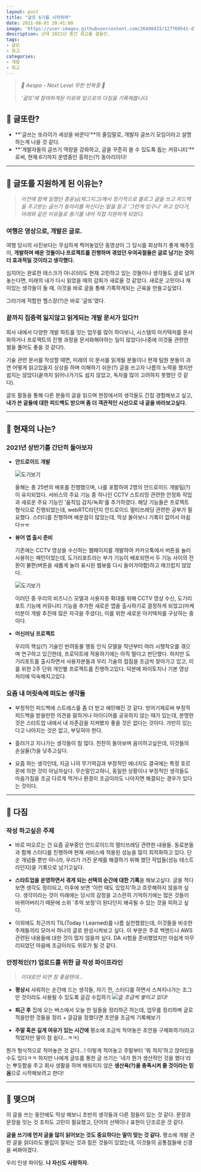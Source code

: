 ```yaml
---
layout: post
title: "글또 6기를 시작하며"
date: 2021-08-01 20:41:00
image: 'https://user-images.githubusercontent.com/26498433/127769541-d7d7ec0a-ff48-41dd-8458-452f7b6defd8.png'
description: 근데 2021년 중간 회고를 곁들인.
tags:
- 글또
- 회고
categories:
- 개발
- 회고
---
```

> <cite>🎵 Aespa - Next Level 무한 반복중 🎵</cite>
>
> <cite>'글또'에 참여하게된 이유와 앞으로의 다짐을 기록해봅니다.</cite>

## 📌 글또란?

- **'글쓰는 또라이가 세상을 바꾼다'**의 줄임말로, 개발자 글쓰기 모임이라고 설명하는게 나을 것 같다.
- **'개발자들의 글쓰기 역량을 강화하고, 글을 꾸준히 쓸 수 있도록 돕는 커뮤니티'**로써, 현재 6기까지 운영중인 흥하는(?) 동아리이다!

***

## 📌 글또를 지원하게 된 이유는?

> <cite>이전에 함께 일했던 종윤님(재그지그)께서 정기적으로 블로그 글을 쓰고 피드백을 주고받는 글쓰기 동아리를 하신다는 말을 듣고 '그런게 있구나' 하고 있다가, 아래와 같은 이유들로 용기를 내어 직접 지원하게 되었다.</cite>

### 여행은 영상으로, 개발은 글로.

여행 당시의 사진보다는 무심하게 찍어놓았던 동영상이 그 당시를 회상하기 좋게 해주듯이, **개발하며 배운 것들이나 프로젝트를 진행하며 겪었던 우여곡절들은 글로 남기는 것이 더 효과적일 것이라고 생각했다.**

심지어는 완료한 태스크가 아니더라도 현재 고민하고 있는 것들이나 생각들도 글로 남겨놓는다면, 미래의 내가 다시 읽었을 때의 감회가 새로울 것 같았다. 
새로운 고민이나 재미있는 생각들이 들 때, 이것을 바로 글을 통해 기록하게되는 근육을 만들고싶었다. 

그러기에 적합한 헬스장(?)은 바로 '글또'였다.

### 끝까지 집중력 잃지않고 읽게되는 개발 문서가 있다?!

회사 내에서 다양한 개발 파트를 잇는 업무를 많이 하다보니, 시스템의 아키텍처를 문서화하거나 프로젝트의 진행 과정을 문서화해야하는 일이 많았다(나중에 이것들 관련한 썰을 풀어도 좋을 것 같다!). 

기술 관련 문서를 작성할 때면, 미래의 이 문서를 읽게될 분들이나 현재 팀원 분들이 과연 어떻게 읽고있을지 상상을 하며 이해하기 쉬운(?) 글을 쓰고자 나름의 노력을 했지만 쉽지는 않았다(끝까지 읽어나가기도 쉽지 않았고, 독자를 많이 고려하지 못했던 것 같다). 

글또 활동을 통해 다른 분들의 글을 읽으며 현장에서의 생각들도 간접 경험해보고 싶고, **내가 쓴 글들에 대한 피드백도 받으며 좀 더 객관적인 시선으로 내 글을 바라보고싶다.** 

***

## 📌 현재의 나는?

### 2021년 상반기를 간단히 돌아보자

- **안드로이드 개발**

    ![도기보기](https://user-images.githubusercontent.com/26498433/127769787-8013a149-8ea4-49f5-8945-82c9008b4368.png)

    올해는 총 25번의 배포를 진행했으며, 나를 포함하여 2명의 안드로이드 개발팀(?)이 유지되었다. 서비스의 주요 기능 중 하나인 CCTV 스트리밍 관련한 안정화 작업과 새로운 주요 기능인 '움직임 감지/녹화'를 추가하였다. 해당 기능들은 프로젝트 형식으로 진행되었는데, webRTC라던지 안드로이드 멀티쓰레딩 관련한 공부가 필요했다. 스터디를 진행하며 배운점이 많았는데, 막상 돌아보니 기록이 없어서 아쉽다ㅠㅠ

- **뷰어 앱 출시 준비**

    기존에는 CCTV 영상을 수신하는 웹페이지를 개발하여 카카오톡에서 버튼을 눌러 사용하는 패턴이었는데, 도기리포트라는 부가 기능이 배포되면서 두 기능 사이의 전환이 불편(버튼을 새롭게 눌러 표시된 웹뷰를 다시 들어가야함)하고 매끄럽지 않았다.

    ![도기보기](https://user-images.githubusercontent.com/26498433/127769861-a7fb069f-3ad3-4dcb-922a-f95fa8a0ee7f.png)

    이러던 중 우리의 비즈니스 모델과 사용자층 확대를 위해  CCTV 영상 수신, 도기리포트 기능에 커뮤니티 기능을 추가한 새로운 앱을 출시하기로 결정하게 되었고(마케터분이 개발 추진에 많은 자극을 주셨다), 이를 위한 새로운 아키텍처를 구상하는 중이다. 

- **머신러닝 프로젝트**

    우리의 핵심(?) 기술인 반려동물 행동 인식 모델을 작년부터 여러 시행착오를 겪으며 연구하고 있긴한데, 프로덕트에 적용하기에는 아직 멀다고 판단했다. 하지만 도기리포트를 출시하면서 사용자분들과 우리 기술의 접점을 조금씩 찾아가고 있고, 이를 위한 2주 단위 개인별 프로젝트를 진행하고있다. 덕분에 파이토치나 기본 영상 처리에 익숙해지고있다.

### 요즘 내 머릿속에 떠도는 생각들

- 부정적인 피드백에 스트레스를 좀 더 받고 예민해진 것 같다. 방어기제로써 부정적 피드백을 받을만한 의견을 말하거나 아이디어를 공유하지 않는 때가 있는데, 분명한 것은 스타트업 내에서 내 자존감을 지켜봤자 좋을 것은 없다는 것이다. 가만히 있는다고 나아지는 것은 없고, 부딪혀야 한다.

- 흘러가고 지나가는 생각들이 참 많다. 찬찬히 돌아보며 음미하고싶은데, 이것들의 손실율(?)을 낮추고싶다.

- 요즘 하는 생각인데, 지금 나의 무기력감과 부정적인 에너지도 결국에는 특정 호르몬에 의한 것이 아닐까싶다. 무슨말인고하니, 동일한 상황이나 부정적인 생각들도 마음가짐을 조금 다르게 먹거나 환경이 조금이라도 나아지면 해결되는 경우가 있다는 것이다.

***

## 📌 다짐

### 작성 하고싶은 주제

- 바로 떠오르는 건 요즘 공부중인 안드로이드의 멀티쓰레딩 관련한 내용들. 동료분들과 함께 스터디를 진행하며 현재 서비스에 적용된 성능을 많이 최적화하고 있다. 단순 개념들 뿐만 아니라, 우리가 가진 문제를 해결하기 위해 했던 작업들(성능 테스트라던지)을 기록으로 남기고싶다.

- **스타트업을 운영하면서 겪게 되는 선택의 순간에 대한 기록**을 해보고싶다. 글을 적다보면 생각도 정리되고, 이후에 보면 '이런 때도 있었지'하고 흐뭇해하지 않을까 싶다. 생각이라는 것이 미래에는 당시의 감정을 고스란히 기억하기에는 많은 것들이 바뀌어버리기 때문에 소위 '추억 보정'이 된다던지 왜곡될 수 있는 것을 피하고 싶다.

- 이외에도 최근까지 TIL(Today I Learned)를 나름 실천했왔는데, 이것들을 비슷한 주제들끼리 모아서 하나의 글로 완성시켜보고 싶다. 이 부분은 주로 백엔드나 AWS 관련된 내용들에 대한 것이 많지 않을까 싶다. DA 시험을 준비했었지만 아쉽게 마무리되었던 마음에 조금이라도 위로가 될 것 같다.

### 안정적인(?) 업로드를 위한 글 작성 파이프라인

> <cite>이대로만 되면 참 좋을텐데...</cite>

- **평상시**
샤워하는 순간에 드는 생각들, 자기 전, 스터디를 하면서 스쳐지나가는 조그만 것이라도 사용될 수 있도록 글감 수집하기
![글](https://user-images.githubusercontent.com/26498433/127770475-67e85dc2-4c1f-4100-8de6-efc5fbf03705.png)
*조금씩 쌓이고 있다!*

- **퇴근 후** 
집에 오는 버스에서 오늘 한 일들을 정리하곤 하는데, 업무를 정리하며 글로 적을만한 것들을 정리 + 글감을 정했다면 초안을 조금씩 기록해보기

- **주말 혹은 길게 여유가 있는 시간에**
평소에 조금씩 적어놓은 초안을 구체화하기(라고 적었지만 말이 참 쉽다...ㅋㅋ)

뭔가 형식적으로 적어놓은 것 같다...! 이렇게 적어놓고 주말부터 '뭐 적지'하고 앉아있을 수도 있다ㅋㅋ 하지만 나에게 글또를 통한 글 쓰기는 '내가 뭔가 생산적인 것을 했다'라는 뿌듯함을 주고 회사 생활을 하며 채워지지 않은 **생산욕(?)을 충족시켜 줄 것이라는 믿음**으로 시작해보려고 한다!

***

## 📌 맺으며

이 글을 쓰는 동안에도 막상 해보니 초반의 생각들과 다른 점들이 있는 것 같다. 문장과 문장을 잇는 것 조차도 고민이 필요했고, 단어의 선택이나 표현이 단조로운 것 같다. 

**글을 쓰기에 먼저 글을 많이 읽어보는 것도 중요하다는 말이 맞는 것 같다.** 평소에 개발 관련 글을 읽더라도 몰입이 잘되는 것과 힘든 것들이 있었는데, 이것들의 공통점들에 신경을 써봐야겠다. 

우리 인생 파이팅. **나 자신도 사랑하자.**